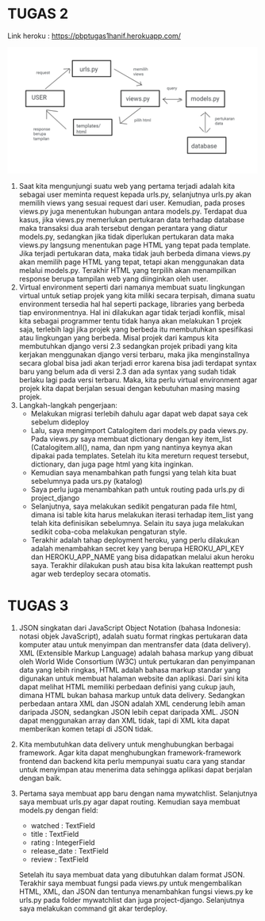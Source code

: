 # TUGAS 2
Link heroku : https://pbptugas1hanif.herokuapp.com/

![alt text](https://github.com/IkhlasulHanif/Tugas2PBP/blob/main/images/bagan.png)
1. Saat kita mengunjungi suatu web yang pertama terjadi adalah kita sebagai user meminta request kepada urls.py, selanjutnya urls.py akan memilih views yang sesuai request dari user. Kemudian, pada proses views.py juga menentukan hubungan antara models.py. Terdapat dua kasus, jika views.py memerlukan pertukaran data terhadap database maka transaksi dua arah tersebut dengan perantara yang diatur models.py, sedangkan jika tidak diperlukan pertukaran data maka views.py langsung menentukan page HTML yang tepat pada template. Jika terjadi pertukaran data, maka tidak jauh berbeda dimana views.py akan memilih page HTML yang tepat, tetapi akan menggunakan data melalui models.py. Terakhir HTML yang terpilih akan menampilkan response berupa tampilan web yang diinginkan oleh user.
2. Virtual environment seperti dari namanya membuat suatu lingkungan virtual untuk setiap projek yang kita miliki secara terpisah, dimana suatu environment tersedia hal hal seperti package, libraries yang berbeda tiap environmentnya. Hal ini dilakukan agar tidak terjadi konflik, misal kita sebagai programmer tentu tidak hanya akan melakukan 1 projek saja, terlebih lagi jika projek yang berbeda itu membutuhkan spesifikasi atau lingkungan yang berbeda. Misal projek dari kampus kita membutuhkan django versi 2.3 sedangkan projek pribadi yang kita kerjakan menggunakan django versi terbaru, maka jika menginstallnya secara global bisa jadi akan terjadi error karena bisa jadi terdapat syntax baru yang belum ada di versi 2.3 dan ada syntax yang sudah tidak berlaku lagi pada versi terbaru. Maka, kita perlu virtual environment agar projek kita dapat berjalan sesuai dengan kebutuhan masing masing projek.
3. Langkah-langkah pengerjaan:
   + Melakukan migrasi terlebih dahulu agar dapat web dapat saya cek sebelum dideploy
   + Lalu, saya mengimport Catalogitem dari models.py pada views.py. Pada views.py saya membuat dictionary dengan key item_list (Catalogitem.all(), nama, dan npm yang        nantinya keynya akan dipakai pada templates. Setelah itu kita mereturn request tersebut, dictionary, dan juga page html yang kita inginkan.
   + Kemudian saya menambahkan path fungsi yang telah kita buat sebelumnya pada urs.py (katalog)
   + Saya perlu juga menambahkan path untuk routing pada urls.py di project_django
   + Selanjutnya, saya melakukan sedikit pengaturan pada file html, dimana isi table kita harus melakukan iterasi terhadap item_list yang telah kita definisikan              sebelumnya. Selain itu saya juga melakukan sedikit coba-coba melakukan pengaturan style.
   + Terakhir adalah tahap deployment heroku, yang perlu dilakukan adalah menambahkan secret key yang berupa HEROKU_API_KEY dan HEROKU_APP_NAME yang bisa didapatkan          melalui akun heroku saya. Terakhir dilakukan push atau bisa kita lakukan reattempt push agar web terdeploy secara otomatis.
# TUGAS 3
1. JSON singkatan dari JavaScript Object Notation (bahasa Indonesia: notasi objek JavaScript), adalah suatu format ringkas pertukaran data komputer atau untuk menyimpan dan mentransfer data (data delivery). XML (Extensible Markup Language) adalah bahasa markup yang dibuat oleh World Wide Consortium (W3C) untuk pertukaran dan penyimpanan data yang lebih ringkas, HTML adalah bahasa markup standar yang digunakan untuk membuat halaman website dan aplikasi. Dari sini kita dapat melihat HTML memiliki perbedaan definisi yang cukup jauh, dimana HTML bukan bahasa markup untuk data delivery. Sedangkan perbedaan antara XML dan JSON adalah XML cenderung lebih aman daripada JSON, sedangkan JSON lebih cepat daripada XML. JSON dapat menggunakan array dan XML tidak, tapi di XML kita dapat memberikan komen tetapi di JSON tidak.

2. Kita membutuhkan data delivery untuk menghubungkan berbagai framework. Agar kita dapat menghubungkan framework-framework frontend dan backend kita perlu mempunyai suatu cara yang standar untuk menyimpan atau menerima data sehingga aplikasi dapat berjalan dengan baik.

3. Pertama saya membuat app baru dengan nama mywatchlist. Selanjutnya saya membuat urls.py agar dapat routing. Kemudian saya membuat models.py dengan field:
   * watched : TextField
   * title : TextField
   * rating : IntegerField
   * release_date : TextField
   * review : TextField
  
   Setelah itu saya membuat data yang dibutuhkan dalam format JSON. Terakhir saya membuat fungsi pada views.py untuk mengembalikan HTML, XML, dan JSON dan tentunya  menambahkan fungsi views.py ke urls.py pada folder mywatchlist dan juga project-django. Selanjutnya saya melakukan command git akar terdeploy.
  
 
